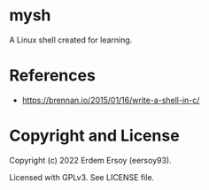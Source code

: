 # mysh
A Linux shell created for learning.

# References

- https://brennan.io/2015/01/16/write-a-shell-in-c/

# Copyright and License
Copyright (c) 2022 Erdem Ersoy (eersoy93).

Licensed with GPLv3. See LICENSE file.
